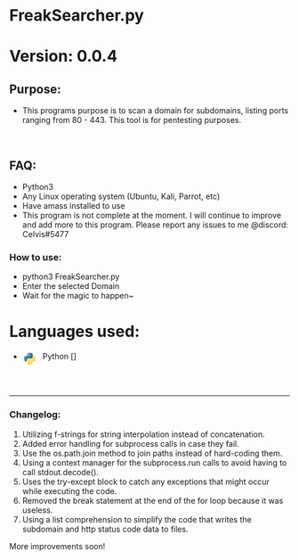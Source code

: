 # FreakSearcher.py
# Version: 0.0.4

## Purpose:

- This programs purpose is to scan a domain for subdomains, listing ports ranging from 80 - 443. This tool is for pentesting purposes.
<br />

## FAQ:
- Python3
- Any Linux operating system (Ubuntu, Kali, Parrot, etc)
- Have amass installed to use
- This program is not complete at the moment. I will continue to improve and add more to this program. Please report any issues to me @discord: Celvis#5477

### How to use:
- python3 FreakSearcher.py
- Enter the selected Domain
- Wait for the magic to happen~

# Languages used:
- Python
[<img align="left" alt="Python" width="26px" src="https://raw.githubusercontent.com/devicons/devicon/master/icons/python/python-original.svg" style="padding-right:10px;" />]

<br />
<br />

---

### Changelog:
1. Utilizing f-strings for string interpolation instead of concatenation.
2. Added error handling for subprocess calls in case they fail.
3. Use the os.path.join method to join paths instead of hard-coding them.
4. Using a context manager for the subprocess.run calls to avoid having to call stdout.decode().
5. Uses the try-except block to catch any exceptions that might occur while executing the code.
6. Removed the break statement at the end of the for loop because it was useless.
7. Using a list comprehension to simplify the code that writes the subdomain and http status code data to files.

More improvements soon!
